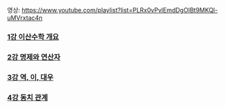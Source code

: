 영상: https://www.youtube.com/playlist?list=PLRx0vPvlEmdDgOIBt9MKQl-uMVrxtac4n

### [1강 이산수학 개요](이산-수학/이산수학-기초/이산수학-개요.md)

### [2강 명제와 연산자](이산-수학/이산수학-기초/명제와-연산자.md)
 
### [3강 역, 이, 대우](이산-수학/이산수학-기초/역,이,대우.md)

### [4강 동치 관계](이산-수학/이산수학-기초/동치-관계.md)